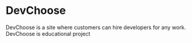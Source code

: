 # DevChoose
DevChoose is a site where customers can hire developers for any work. DevChoose is educational project
